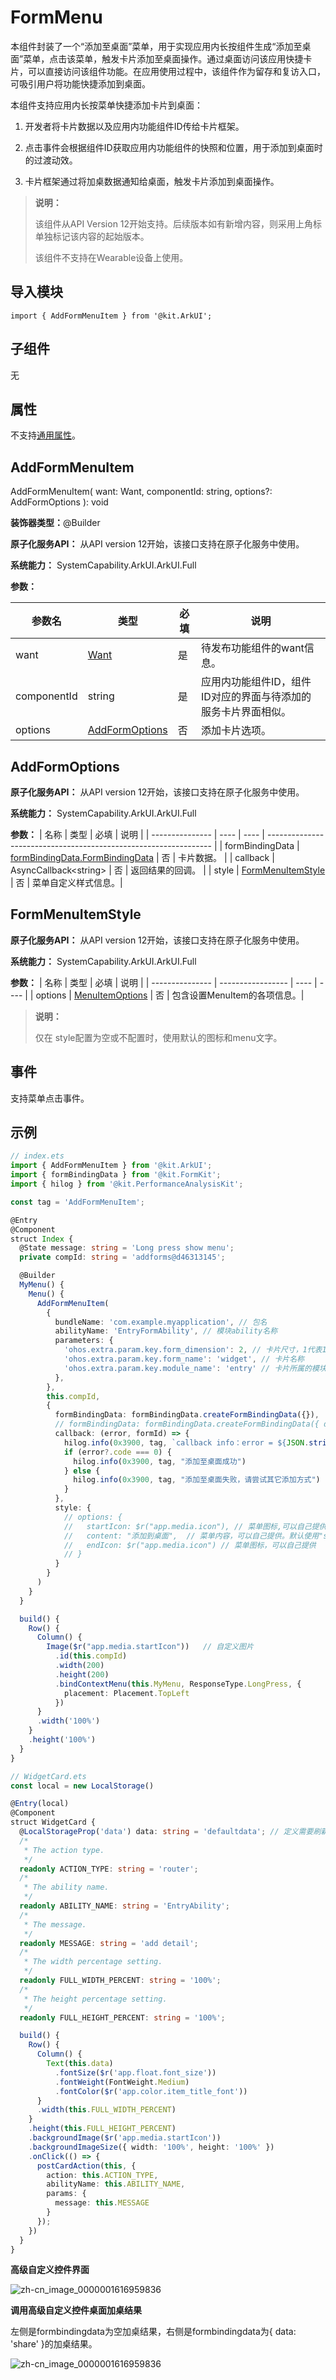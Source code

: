 # FormMenu

本组件封装了一个“添加至桌面”菜单，用于实现应用内长按组件生成“添加至桌面”菜单，点击该菜单，触发卡片添加至桌面操作。通过桌面访问该应用快捷卡片，可以直接访问该组件功能。在应用使用过程中，该组件作为留存和复访入口，可吸引用户将功能快捷添加到桌面。

本组件支持应用内长按菜单快捷添加卡片到桌面：

1. 开发者将卡片数据以及应用内功能组件ID传给卡片框架。

2. 点击事件会根据组件ID获取应用内功能组件的快照和位置，用于添加到桌面时的过渡动效。

3. 卡片框架通过将加桌数据通知给桌面，触发卡片添加到桌面操作。


> **说明：**
>
> 该组件从API Version 12开始支持。后续版本如有新增内容，则采用上角标单独标记该内容的起始版本。
>
> 该组件不支持在Wearable设备上使用。


## 导入模块

```
import { AddFormMenuItem } from '@kit.ArkUI';
```


## 子组件

无

## 属性
不支持[通用属性](ts-component-general-attributes.md)。

## AddFormMenuItem 


AddFormMenuItem(
  want: Want,
  componentId: string,
  options?: AddFormOptions
): void


**装饰器类型：**@Builder

**原子化服务API：** 从API version 12开始，该接口支持在原子化服务中使用。

**系统能力：** SystemCapability.ArkUI.ArkUI.Full

**参数：**

| 参数名           | 类型                        | 必填 | 说明                                                             |
| -------------- | ------------------------------- | ---- | ---------------------------------------------------------------- |
| want           | [Want](../../apis-ability-kit/js-apis-app-ability-want.md#want)                            | 是   | 待发布功能组件的want信息。                                         |
| componentId    | string                          | 是   | 应用内功能组件ID，组件ID对应的界面与待添加的服务卡片界面相似。 |
| options| [AddFormOptions](#addformoptions) | 否   | 添加卡片选项。                                                         |

## AddFormOptions

**原子化服务API：** 从API version 12开始，该接口支持在原子化服务中使用。

**系统能力：** SystemCapability.ArkUI.ArkUI.Full

**参数：**
| 名称             | 类型                | 必填 | 说明                                                      |
| --------------- | ---- | ---- | ---------------------------------------------------------------- |
| formBindingData | [formBindingData.FormBindingData](../../apis-form-kit/js-apis-app-form-formBindingData.md#formbindingdata) | 否 | 卡片数据。 |
| callback        | AsyncCallback\<string>                                                                                                | 否 | 返回结果的回调。  |
| style           | [FormMenuItemStyle](#formmenuitemstyle)                                                                              | 否 | 菜单自定义样式信息。|


## FormMenuItemStyle

**原子化服务API：** 从API version 12开始，该接口支持在原子化服务中使用。

**系统能力：** SystemCapability.ArkUI.ArkUI.Full

**参数：**
| 名称            | 类型           | 必填 | 说明 |
| --------------- | ----------------- | ---- | ---- |
| options | [MenuItemOptions](ts-basic-components-menuitem.md#menuitemoptions对象说明) | 否   | 包含设置MenuItem的各项信息。|

> **说明：**
>
> 仅在 style配置为空或不配置时，使用默认的图标和menu文字。

## 事件
支持菜单点击事件。

## 示例

```ts
// index.ets
import { AddFormMenuItem } from '@kit.ArkUI';
import { formBindingData } from '@kit.FormKit';
import { hilog } from '@kit.PerformanceAnalysisKit';

const tag = 'AddFormMenuItem';

@Entry
@Component
struct Index {
  @State message: string = 'Long press show menu';
  private compId: string = 'addforms@d46313145';

  @Builder
  MyMenu() {
    Menu() {
      AddFormMenuItem(
        {
          bundleName: 'com.example.myapplication', // 包名
          abilityName: 'EntryFormAbility', // 模块ability名称
          parameters: {
            'ohos.extra.param.key.form_dimension': 2, // 卡片尺寸，1代表1*2卡片，2代表2*2卡片，3代表2*4卡片，4代表4*4卡片，7代表6*4卡片，6代表1*1卡片
            'ohos.extra.param.key.form_name': 'widget', // 卡片名称
            'ohos.extra.param.key.module_name': 'entry' // 卡片所属的模块名称
          },
        },
        this.compId,
        {
          formBindingData: formBindingData.createFormBindingData({}),
          // formBindingData: formBindingData.createFormBindingData({ data: 'share' }),
          callback: (error, formId) => {
            hilog.info(0x3900, tag, `callback info：error = ${JSON.stringify(error)}, formId = ${formId}`);
            if (error?.code === 0) {
              hilog.info(0x3900, tag, "添加至桌面成功")
            } else {
              hilog.info(0x3900, tag, "添加至桌面失败，请尝试其它添加方式")
            }
          },
          style: {
            // options: {
            //   startIcon: $r("app.media.icon"), // 菜单图标,可以自己提供。系统默认采用"sys.media.ic_public_add"
            //   content: "添加到桌面",  // 菜单内容，可以自己提供。默认使用"sys.string.ohos_add_form_to_desktop"
            //   endIcon: $r("app.media.icon") // 菜单图标，可以自己提供
            // }
          }
        }
      )
    }
  }

  build() {
    Row() {
      Column() {
        Image($r("app.media.startIcon"))   // 自定义图片
          .id(this.compId)
          .width(200)
          .height(200)
          .bindContextMenu(this.MyMenu, ResponseType.LongPress, {
            placement: Placement.TopLeft
          })
      }
      .width('100%')
    }
    .height('100%')
  }
}
```

```ts
// WidgetCard.ets
const local = new LocalStorage()

@Entry(local)
@Component
struct WidgetCard {
  @LocalStorageProp('data') data: string = 'defaultdata'; // 定义需要刷新的卡片数据
  /*
   * The action type.
   */
  readonly ACTION_TYPE: string = 'router';
  /*
   * The ability name.
   */
  readonly ABILITY_NAME: string = 'EntryAbility';
  /*
   * The message.
   */
  readonly MESSAGE: string = 'add detail';
  /*
   * The width percentage setting.
   */
  readonly FULL_WIDTH_PERCENT: string = '100%';
  /*
   * The height percentage setting.
   */
  readonly FULL_HEIGHT_PERCENT: string = '100%';

  build() {
    Row() {
      Column() {
        Text(this.data)
          .fontSize($r('app.float.font_size'))
          .fontWeight(FontWeight.Medium)
          .fontColor($r('app.color.item_title_font'))
      }
      .width(this.FULL_WIDTH_PERCENT)
    }
    .height(this.FULL_HEIGHT_PERCENT)
    .backgroundImage($r('app.media.startIcon'))
    .backgroundImageSize({ width: '100%', height: '100%' })
    .onClick(() => {
      postCardAction(this, {
        action: this.ACTION_TYPE,
        abilityName: this.ABILITY_NAME,
        params: {
          message: this.MESSAGE
        }
      });
    })
  }
}
```

**高级自定义控件界面**

![zh-cn_image_0000001616959836](figures/zh-cn_image_add_form_to_desktop.jpeg)

**调用高级自定义控件桌面加桌结果**

左侧是formbindingdata为空加桌结果，右侧是formbindingdata为{ data: 'share' }的加桌结果。

![zh-cn_image_0000001616959836](figures/zh-cn_image_add_form_to_desktop_result.jpeg)